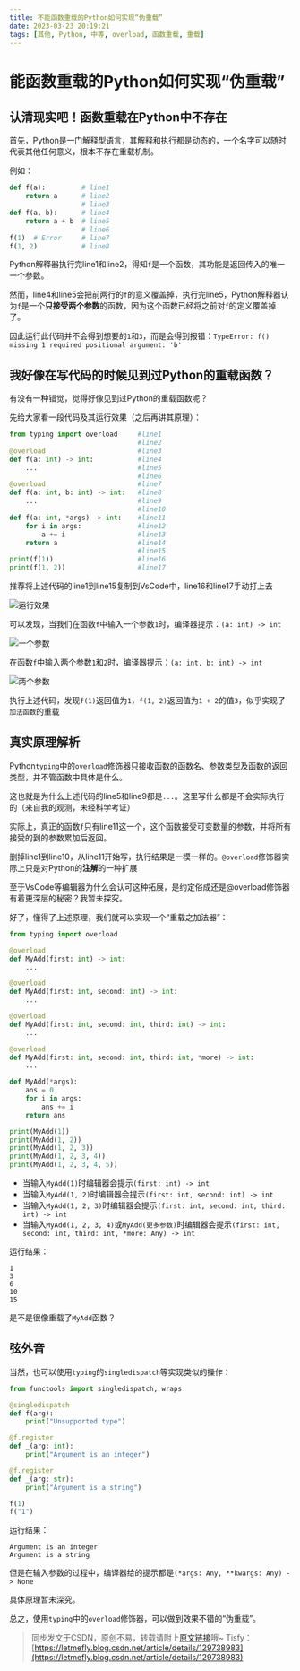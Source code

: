 ```yaml
---
title: 不能函数重载的Python如何实现“伪重载”
date: 2023-03-23 20:19:21
tags: [其他, Python, 中等, overload, 函数重载, 重载]
---
```


# 能函数重载的Python如何实现“伪重载”

## 认清现实吧！函数重载在Python中不存在

首先，Python是一门解释型语言，其解释和执行都是动态的，一个名字可以随时代表其他任何意义，根本不存在重载机制。

例如：

```python
def f(a):         # line1
    return a      # line2
                  # line3
def f(a, b):      # line4
    return a + b  # line5
                  # line6
f(1)  # Error     # line7
f(1, 2)           # line8
```

Python解释器执行完line1和line2，得知```f```是一个函数，其功能是返回传入的唯一一个参数。

然而，line4和line5会把前两行的```f```的意义覆盖掉，执行完line5，Python解释器认为```f```是一个**只接受两个参数**的函数，因为这个函数已经将之前对```f```的定义覆盖掉了。

因此运行此代码并不会得到想要的```1```和```3```，而是会得到报错：```TypeError: f() missing 1 required positional argument: 'b'```

## 我好像在写代码的时候见到过Python的重载函数？

有没有一种错觉，觉得好像见到过Python的重载函数呢？

先给大家看一段代码及其运行效果（之后再讲其原理）：

```python
from typing import overload     #line1
                                #line2
@overload                       #line3
def f(a: int) -> int:           #line4
    ...                         #line5
                                #line6
@overload                       #line7
def f(a: int, b: int) -> int:   #line8
    ...                         #line9
                                #line10
def f(a: int, *args) -> int:    #line11
    for i in args:              #line12
        a += i                  #line13
    return a                    #line14
                                #line15
print(f(1))                     #line16
print(f(1, 2))                  #line17
```

推荐将上述代码的line1到line15复制到VsCode中，line16和line17手动打上去

![运行效果](https://img-blog.csdnimg.cn/8c81362e197948928a92c249d710130b.gif)

可以发现，当我们在函数```f```中输入一个参数```1```时，编译器提示：```(a: int) -> int```

![一个参数](https://img-blog.csdnimg.cn/6e5fc3dd49634b629b17d61c8da70ae4.png)

在函数```f```中输入两个参数```1```和```2```时，编译器提示：```(a: int, b: int) -> int```

![两个参数](https://img-blog.csdnimg.cn/cc7098e6ac6a4f01891727fe4973e033.png)

执行上述代码，发现```f(1)```返回值为```1```，```f(1, 2)```返回值为```1 + 2```的值```3```，似乎实现了```加法函数```的重载

## 真实原理解析

Python```typing```中的```overload```修饰器只接收函数的函数名、参数类型及函数的返回类型，并不管函数中具体是什么。

这也就是为什么上述代码的line5和line9都是```...```。这里写什么都是不会实际执行的（来自我的观测，未经科学考证）

实际上，真正的函数```f```只有line11这一个，这个函数接受可变数量的参数，并将所有接受的到的参数累加后返回。

删掉line1到line10，从line11开始写，执行结果是一模一样的。```@overload```修饰器实际上只是对Python的**注解**的一种扩展

至于VsCode等编辑器为什么会认可这种拓展，是约定俗成还是@overload修饰器有着更深层的秘密？我暂未探究。

好了，懂得了上述原理，我们就可以实现一个“重载之加法器”：

```python
from typing import overload

@overload
def MyAdd(first: int) -> int:
    ...

@overload
def MyAdd(first: int, second: int) -> int:
    ...

@overload
def MyAdd(first: int, second: int, third: int) -> int:
    ...

@overload
def MyAdd(first: int, second: int, third: int, *more) -> int:
    ...

def MyAdd(*args):
    ans = 0
    for i in args:
        ans += i
    return ans

print(MyAdd(1))
print(MyAdd(1, 2))
print(MyAdd(1, 2, 3))
print(MyAdd(1, 2, 3, 4))
print(MyAdd(1, 2, 3, 4, 5))
```

+ 当输入```MyAdd(1)```时编辑器会提示```(first: int) -> int```
+ 当输入```MyAdd(1, 2)```时编辑器会提示```(first: int, second: int) -> int```
+ 当输入```MyAdd(1, 2, 3)```时编辑器会提示```(first: int, second: int, third: int) -> int```
+ 当输入```MyAdd(1, 2, 3, 4)```或```MyAdd(更多参数)```时编辑器会提示```(first: int, second: int, third: int, *more: Any) -> int```

运行结果：

```
1
3
6
10
15
```

是不是很像重载了```MyAdd```函数？

## 弦外音

当然，也可以使用```typing```的```singledispatch```等实现类似的操作：

```python
from functools import singledispatch, wraps

@singledispatch
def f(arg):
    print("Unsupported type")

@f.register
def _(arg: int):
    print("Argument is an integer")

@f.register
def _(arg: str):
    print("Argument is a string")

f(1)
f("1")
```

运行结果：

```
Argument is an integer
Argument is a string
```

但是在输入参数的过程中，编译器给的提示都是```(*args: Any, **kwargs: Any) -> None```

具体原理暂未深究。

总之，使用```typing```中的```overload```修饰器，可以做到效果不错的“伪重载”。

> 同步发文于CSDN，原创不易，转载请附上[原文链接](https://blog.tisfy.eu.org/2023/03/23/Other-Python-Overload/)哦~
> Tisfy：[https://letmefly.blog.csdn.net/article/details/129738983](https://letmefly.blog.csdn.net/article/details/129738983)
